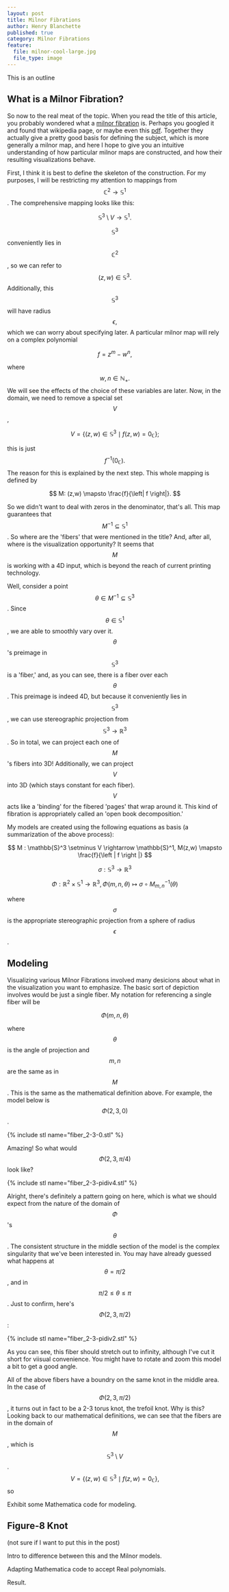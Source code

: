 ```yaml
---
layout: post
title: Milnor Fibrations
author: Henry Blanchette
published: true
category: Milnor Fibrations
feature:
  file: milnor-cool-large.jpg
  file_type: image
---
```


This is an outline

## What is a Milnor Fibration?

So now to the real meat of the topic. When you read the title of this article, you probably wondered what a [milnor fibration](https://en.wikipedia.org/wiki/Milnor_map) is. Perhaps you googled it and found that wikipedia page, or maybe even this [pdf](https://www.unf.edu/~ddreibel/research/milnor/milnor.pdf). Together they actually give a pretty good basis for defining the subject, which is more generally a milnor map, and here I hope to give you an intuitive understanding of how particular milnor maps are constructed, and how their resulting visualizations behave.

First, I think it is best to define the skeleton of the construction. For my purposes, I will be restricting my attention to mappings from $$\mathbb{C}^2 \rightarrow \mathbb{S}^1$$. The comprehensive mapping looks like this:

$$
\mathbb{S}^3 \setminus V \rightarrow \mathbb{S}^1.
$$

$$\mathbb{S}^3$$ conveniently lies in $$\mathbb{C}^2$$, so we can refer to $$(z,w) \in\mathbb{S}^3.$$ Additionally, this $$\mathbb{S}^3$$ will have radius $$\epsilon,$$ which we can worry about specifying later. A particular milnor map will rely on a complex polynomial

$$
f = z^m - w^n,
$$

where $$w,n \in \mathbb{N}_+.$$ We will see the effects of the choice of these variables are later. Now, in the domain, we need to remove a special set $$V$$,

$$
V = \left \{ (z,w) \in \mathbb{S}^3 \mid f(z,w) = 0_{\mathbb{C}} \right \};
$$

this is just $$f^{-1}(0_{\mathbb{C}}).$$ The reason for this is explained by the next step. This whole mapping is defined by

$$
M: (z,w) \mapsto \frac{f}{\left| f \right|}.
$$

So we didn't want to deal with zeros in the denominator, that's all. This map guarantees that $$M^{-1} \subseteq \mathbb{S}^1$$. So where are the 'fibers' that were mentioned in the title? And, after all, where is the visualization opportunity? It seems that $$M$$ is working with a 4D input, which is beyond the reach of current printing technology.

Well, consider a point $$ \theta \in M^{-1} \subseteq \mathbb{S}^3 $$. Since $$ \theta \in \mathbb{S}^1 $$, we are able to smoothly vary over it. $$\theta$$'s preimage in $$\mathbb{S}^3$$ is a 'fiber,' and, as you can see, there is a fiber over each $$\theta$$. This preimage is indeed 4D, but because it conveniently lies in $$\mathbb{S}^3$$, we can use stereographic projection from $$\mathbb{S}^3 \rightarrow \mathbb{R}^3$$. So in total, we can project each one of $$M$$'s fibers into 3D! Additionally, we can project $$V$$ into 3D (which stays constant for each fiber). $$V$$ acts like a 'binding' for the fibered 'pages' that wrap around it. This kind of fibration is appropriately called an 'open book decomposition.'

My models are created using the following equations as basis (a summarization of the above process):

$$
M : \mathbb{S}^3 \setminus V \rightarrow \mathbb{S}^1, M(z,w) \mapsto \frac{f}{\left | f \right |}
$$

$$
\sigma : \mathbb{S}^3 \rightarrow \mathbb{R}^3
$$

$$
\Phi : \mathbb{R}^2 \times \mathbb{S}^1 \rightarrow \mathbb{R}^3, \Phi(m,n,\theta) \mapsto \sigma \circ M_{m,n}^{-1}(\theta)
$$

where $$\sigma$$ is the appropriate stereographic projection from a sphere of radius $$\epsilon$$.

## Modeling

Visualizing various Milnor Fibrations involved many desicions about what in the visualization you want to emphasize. The basic sort of depiction involves would be just a single fiber. My notation for referencing a single fiber will be

$$
\Phi(m,n,\theta)
$$

where $$\theta$$ is the angle of projection and $$m,n$$ are the same as in $$M$$. This is the same as the mathematical definition above. For example, the model below is $$\Phi(2,3,0)$$.

{% include stl name="fiber_2-3-0.stl" %}

Amazing! So what would $$\Phi(2,3,\pi/4)$$ look like?

{% include stl name="fiber_2-3-pidiv4.stl" %}

Alright, there's definitely a pattern going on here, which is what we should expect from the nature of the domain of $$\Phi$$'s $$\theta$$. The consistent structure in the middle section of the model is the complex singularity that we've been interested in. You may have already guessed what happens at $$\theta = \pi/2$$, and in $$\pi/2 \leq \theta \leq \pi$$. Just to confirm, here's $$\Phi(2,3,\pi/2)$$:

{% include stl name="fiber_2-3-pidiv2.stl" %}

As you can see, this fiber should stretch out to infinity, although I've cut it short for viisual convenience. You might have to rotate and zoom this model a bit to get a good angle.

All of the above fibers have a boundry on the same knot in the middle area. In the case of $$\Phi(2,3,\pi/2)$$, it turns out in fact to be a 2-3 torus knot, the trefoil knot. Why is this? Looking back to our mathematical definitions, we can see that the fibers are in the domain of $$M$$, which is $$\mathbb{S}^3 \setminus V$$. $$V = \left \{ (z,w) \in \mathbb{S}^3 \mid f(z,w) = 0_{\mathbb{C}} \right \},$$ so 

Exhibit some Mathematica code for modeling.

## Figure-8 Knot

(not sure if I want to put this in the post)

Intro to difference between this and the Milnor models.

Adapting Mathematica code to accept Real polynomials.

Result.